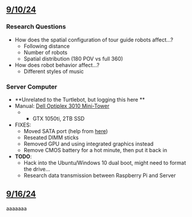 ## <u>9/10/24</u>

### Research Questions
- How does the spatial configuration of tour guide robots affect...?
	- Following distance
	- Number of robots
	- Spatial distribution (180 POV vs full 360)
- How does robot behavior affect...?
	- Different styles of music

### Server Computer
- **Unrelated to the Turtlebot, but logging this here **
- Manual: [Dell Optiplex 3010 Mini-Tower](https://dl.dell.com/manuals/all-products/esuprt_electronics/esuprt_graphics_vdo_crds/dell-2gb-amd-w4100_User%27s%20Guide2_en-us.pdf)
	- + GTX 1050ti, 2TB SSD
- FIXES:
	- Moved SATA port (help from [here](https://www.dell.com/community/en/conversations/optiplex-desktops/3010-4-sata-ports-on-mb-only-2-in-bios/647f7bd5f4ccf8a8dea209f3))
	- Reseated DIMM sticks
	- Removed GPU and using integrated graphics instead
	- Remove CMOS battery for a hot minute, then put it back in
- **TODO**:
	- Hack into the Ubuntu/Windows 10 dual boot, might need to format the drive...
	- Research data transmission between Raspberry Pi and Server

## <u>9/16/24</u>
aaaaaaa